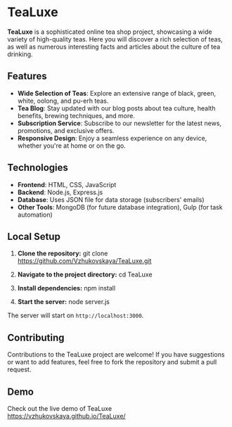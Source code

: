 # TeaLuxe

**TeaLuxe** is a sophisticated online tea shop project, showcasing a wide variety of high-quality teas. 
Here you will discover a rich selection of teas, as well as numerous interesting facts and articles about the culture of tea drinking.

## Features

- **Wide Selection of Teas**: Explore an extensive range of black, green, white, oolong, and pu-erh teas.
- **Tea Blog**: Stay updated with our blog posts about tea culture, health benefits, brewing techniques, and more.
- **Subscription Service**: Subscribe to our newsletter for the latest news, promotions, and exclusive offers.
- **Responsive Design**: Enjoy a seamless experience on any device, whether you're at home or on the go.

## Technologies

- **Frontend**: HTML, CSS, JavaScript
- **Backend**: Node.js, Express.js
- **Database**: Uses JSON file for data storage (subscribers' emails)
- **Other Tools**: MongoDB (for future database integration), Gulp (for task automation)

## Local Setup

1. **Clone the repository:**
git clone https://github.com/Vzhukovskaya/TeaLuxe.git

2. **Navigate to the project directory:**
cd TeaLuxe

3. **Install dependencies:**
npm install

4. **Start the server:**
node server.js

The server will start on `http://localhost:3000`.

## Contributing

Contributions to the TeaLuxe project are welcome! If you have suggestions or want to add features, feel free to fork the repository and submit a pull request.

## Demo
Check out the live demo of TeaLuxe https://vzhukovskaya.github.io/TeaLuxe/
